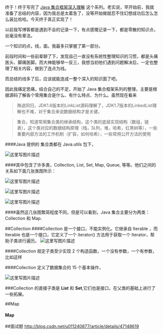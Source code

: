 
终于！终于写完了 [Java 集合框架深入理解]() 这个系列。老实说，早开始前，我就准备了总结的内容，因为我总是太着急了，没等开始做就忍不住幻想成功后怎么怎么装比哈哈。今天终于真正实现了！ 

以前我写博客都是遇到不会的记录一下，有点感慨记录一下，都是零散的知识点，丝毫没有章法。

一个知识的点，线，面。我最多只掌握了第一部分。

前段时间和一些前辈聊了下，发现自己一直没有系统性整理知识的习惯，都是头痛医头、脚痛医脚。而大神能够举一反三，我想当初他们遇到问题解决后，一定也整理了相关内容，做到了连点为线。

而总结的线多了后，应该就能连成一整个深入的知识面了吧。

因此我痛定思痛，结合自己的不足，开始了 Java 集合框架系列的整理，主要是根据源码了解各个常用集合是什么、有什么特点、为什么。虽然现在看来

>殊途同归，JDK1.6版本的LinkList源码理解了，JDK1.7版本的LinkedList理解也不难，对于集合来说数据结构才是关键。


>集合，知道常用集合类的继承结构，这个类的底层实现结构（数组，链表），这个类对应的数据结构原理（栈，队列，堆，哈希，红黑树等），一些重要内部方法的工作机制（扩容，如何哈希），一些常用公开方法的使用



####Java 提供的 集合类都在 Java.utils 包下，

![这里写图片描述](http://img.blog.csdn.net/20161005150455194)

####其中包含了许多类，Collection, List, Set, Map, Queue, 等等。他们之间的关系如下面几张类图所示：

![这里写图片描述](http://img.blog.csdn.net/20161005150203595)

![这里写图片描述](http://img.blog.csdn.net/20161005150216822)

![这里写图片描述](http://img.blog.csdn.net/20161005150233112)

####虽然这几张图繁简程度不同，但是可以看到，Java 集合主要分为两类：Collection 和 Map.

##Collection 
####Collection 是一个接口，不能实例化。它继承自 Iterable ，而 Iterable 也是一个接口，它定义了一个 iterator() 方法用于获取一个 Iterator，帮助子类进行遍历。
![这里写图片描述](http://img.blog.csdn.net/20161005151550722)

####Collection 规定子类至少实现 2 个构造函数，一个没有参数，一个有参数，比如这样


####Collection 定义了数据集合的 15 个基本操作，

![这里写图片描述](http://img.blog.csdn.net/20161005151216687)

###Collection 的直接子类是 **List** 和 **Set**,它们也是接口，在父类的基础上进行了一些拓展。

##Map
#### Map

##面试题
http://blog.csdn.net/u011240877/article/details/47148619